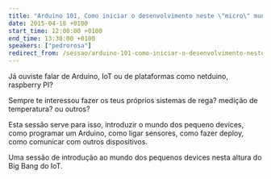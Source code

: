 ```yaml
---
title: "Arduino 101, Como iniciar o desenvolvimento neste \"micro\" mundo"
date: 2015-04-18 +0100
start_time: 12:00:00 +0100
end_time: 13:30:00 +0100
speakers: ["pedrorosa"]
redirect_from: /sessao/arduino-101-como-iniciar-o-desenvolvimento-neste-micro-mundo/
---
```

Já ouviste falar de Arduino, IoT ou de plataformas como netduino, raspberry PI?

Sempre te interessou fazer os teus próprios sistemas de rega? medição de temperatura? ou outros?

Esta sessão serve para isso, introduzir o mundo dos pequeno devices, como programar um Arduino, como ligar sensores, como fazer deploy, como comunicar com outros dispositivos.

Uma sessão de introdução ao mundo dos pequenos devices nesta altura do Big Bang do IoT.


